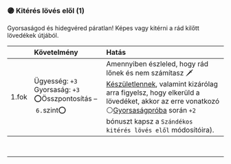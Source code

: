 ### 🟣 Kitérés lövés elől (1)

Gyorsaságod és hidegvéred páratlan! Képes vagy kitérni a rád kilőtt lövedékek útjából.

| |  Követelmény | Hatás  |
| :----------- | :----------- | :----------- |
| 1.fok | Ügyesség:&nbsp;`+3`<br />Gyorsaság:&nbsp;`+3`<br />⭕Összpontosítás&nbsp;–&nbsp;`6.`szint⭕ | Amennyiben észleled, hogy rád lőnek és nem számítasz 🗡️[Készületlennek](../064_01_harci_helyzetek.md#készületlenség), valamint kizárólag arra figyelsz, hogy elkerüld a lövedéket, akkor az erre vonatkozó ⚪[Gyorsaságpróba](../070_tavolsagi_harc.md#sz%C3%A1nd%C3%A9kos-kit%C3%A9r%C3%A9s-l%C3%B6v%C3%A9s-el%C5%91l) során `+2` bónuszt kapsz a ```Szándékos kitérés lövés elől``` módosítóira). |

<br />

---
